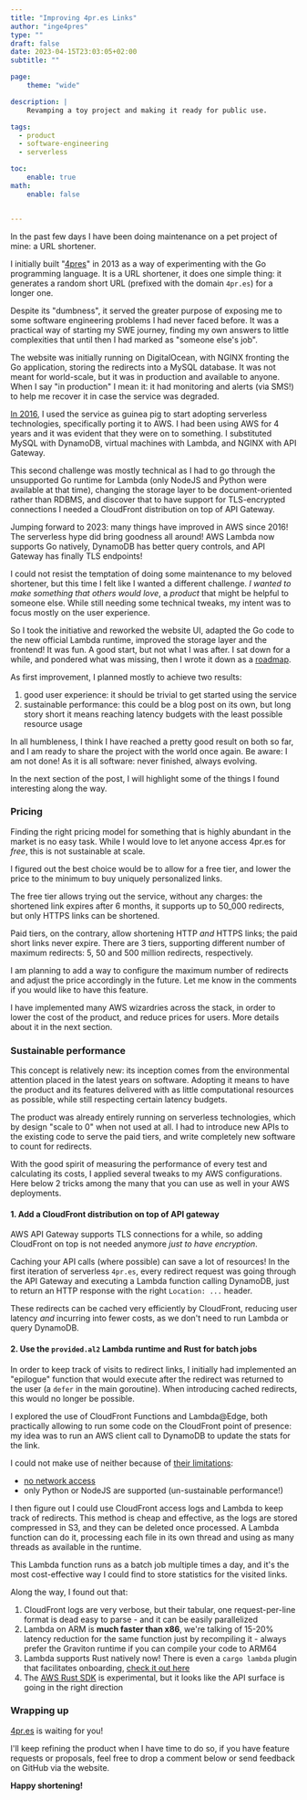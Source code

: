 ```yaml
---
title: "Improving 4pr.es Links"
author: "inge4pres"
type: ""
draft: false
date: 2023-04-15T23:03:05+02:00
subtitle: ""

page:
    theme: "wide"

description: |
    Revamping a toy project and making it ready for public use.

tags:
  - product
  - software-engineering
  - serverless

toc:
    enable: true
math:
    enable: false


---
```


In the past few days I have been doing maintenance on a pet project of mine: a URL shortener.

I initially built "[4pres](https://go.4pr.es)" in 2013 as a way of experimenting with the Go programming language.
It is a URL shortener, it does one simple thing: it generates a random short URL (prefixed with the domain `4pr.es`)
for a longer one.

Despite its "dumbness", it served the greater purpose of exposing me to some software engineering problems I had never
faced before. It was a practical way of starting my SWE journey, finding my own answers to little complexities that
until then I had marked as "someone else's job".

The website was initially running on DigitalOcean, with NGINX fronting the Go application, 
storing the redirects into a MySQL database.
It was not meant for world-scale, but it was in production and available to anyone.
When I say "in production" I mean it: it had monitoring and alerts (via SMS!) to help me recover it in case the 
service was degraded.

[In 2016](/2016-11-17-4pres-goes-serverless), I used the service as guinea pig to start adopting serverless technologies,
specifically porting it to AWS. I had been using AWS for 4 years and it was evident that they were on to something.
I substituted MySQL with DynamoDB, virtual machines with Lambda, and NGINX with API Gateway.

This second challenge was mostly technical as I had to go through the unsupported Go runtime for Lambda (only NodeJS and 
Python were available at that time), changing the storage layer to be document-oriented rather than RDBMS, and discover that
to have support for TLS-encrypted connections I needed a CloudFront distribution on top of API Gateway.

Jumping forward to 2023: many things have improved in AWS since 2016! The serverless hype did bring goodness all around!
AWS Lambda now supports Go natively, DynamoDB has better query controls, and API Gateway has finally TLS endpoints!

I could not resist the temptation of doing some maintenance to my beloved shortener, but this time I felt like I wanted a
different challenge.
_I wanted to make something that others would love_, a _product_ that might be helpful to someone else.
While still needing some technical tweaks, my intent was to focus mostly on the user experience.

So I took the initiative and reworked the website UI, adapted the Go code to the new official Lambda runtime, improved
the storage layer and the frontend! It was fun. A good start, but not what I was after.
I sat down for a while, and pondered what was missing, then I wrote it down as a [roadmap](https://go.4pr.es/features/).

As first improvement, I planned mostly to achieve two results:

1. good user experience: it should be trivial to get started using the service
2. sustainable performance: this could be a blog post on its own, but long story short it means reaching latency budgets
   with the least possible resource usage

In all humbleness, I think I have reached a pretty good result on both so far, and I am ready to share the project
with the world once again.
Be aware: I am not done! As it is all software: never finished, always evolving.

In the next section of the post, I will highlight some of the things I found interesting along the way.

### Pricing

Finding the right pricing model for something that is highly abundant in the market is no easy task.
While I would love to let anyone access 4pr.es for _free_, this is not sustainable at scale.

I figured out the best choice would be to allow for a free tier, and lower the price to the minimum to buy uniquely
personalized links.

The free tier allows trying out the service, without any charges: the shortened link expires after 6 months, it supports
up to 50_000 redirects, but only HTTPS links can be shortened.

Paid tiers, on the contrary, allow shortening HTTP _and_ HTTPS links; the paid short links never expire.
There are 3 tiers, supporting different number of maximum redirects: 5, 50 and 500 million redirects, respectively.

I am planning to add a way to configure the maximum number of redirects and adjust the price accordingly in the future.
Let me know in the comments if you would like to have this feature.

I have implemented many AWS wizardries across the stack, in order to lower the cost of the product, and reduce prices 
for users. More details about it in the next section.

### Sustainable performance

This concept is relatively new: its inception comes from the environmental attention placed in the latest years on 
software. Adopting it means to have the product and its features delivered with as little computational resources as 
possible, while still respecting certain latency budgets.

The product was already entirely running on serverless technologies, which by design "scale to 0" when not used at all.
I had to introduce new APIs to the existing code to serve the paid tiers, and write completely new software to count for
redirects.

With the good spirit of measuring the performance of every test and calculating its costs, I applied several tweaks to
my AWS configurations.
Here below 2 tricks among the many that you can use as well in your AWS deployments.


#### 1. Add a CloudFront distribution on top of API gateway

AWS API Gateway supports TLS connections for a while, so adding CloudFront on top is not needed anymore
_just to have encryption_.

Caching your API calls (where possible) can save a lot of resources!
In the first iteration of serverless `4pr.es`, every redirect request was going through the API Gateway and executing
a Lambda function calling DynamoDB, just to return an HTTP response with the right `Location: ...` header.

These redirects can be cached very efficiently by CloudFront, reducing user latency _and_ incurring into fewer costs, 
as we don't need to run Lambda or query DynamoDB.

#### 2. Use the `provided.al2` Lambda runtime and Rust for batch jobs

In order to keep track of visits to redirect links, I initially had implemented an "epilogue" function that would 
execute after the redirect was returned to the user (a `defer` in the main goroutine).
When introducing cached redirects, this would no longer be possible.

I explored the use of CloudFront Functions and Lambda@Edge, both practically allowing to run some code on the
CloudFront point of presence: my idea was to run an AWS client call to DynamoDB to update the stats for the link.

I could not make use of neither because of [their limitations](https://docs.aws.amazon.com/AmazonCloudFront/latest/DeveloperGuide/edge-functions-restrictions.html):

* [no network access](https://docs.aws.amazon.com/AmazonCloudFront/latest/DeveloperGuide/functions-javascript-runtime-features.html#writing-functions-javascript-features-restricted-features)
* only Python or NodeJS are supported (un-sustainable performance!)

I then figure out I could use CloudFront access logs and Lambda to keep track of redirects.
This method is cheap and effective, as the logs are stored compressed in S3, and they can be deleted once processed.
A Lambda function can do it, processing each file in its own thread and using as many threads as available in the runtime.

This Lambda function runs as a batch job multiple times a day, and it's the most cost-effective way I could find to store
statistics for the visited links.

Along the way, I found out that:

1. CloudFront logs are very verbose, but their tabular, one request-per-line format is dead easy to parse - and it can be easily parallelized 
2. Lambda on ARM is **much faster than x86**, we're talking of 15-20% latency reduction for the same function just by recompiling it - always
   prefer the Graviton runtime if you can compile your code to ARM64
3. Lambda supports Rust natively now! There is even a `cargo lambda` plugin that facilitates onboarding, [check it out here](https://cargo-lambda.info/)
4. The [AWS Rust SDK](https://github.com/awslabs/aws-sdk-rust) is experimental, but it looks like the API surface is going in the right direction

### Wrapping up

[4pr.es](https://go.4pr.es) is waiting for you!

I'll keep refining the product when I have time to do so, if you have feature requests or proposals, feel free to drop
a comment below or send feedback on GitHub via the website.

**Happy shortening!**
